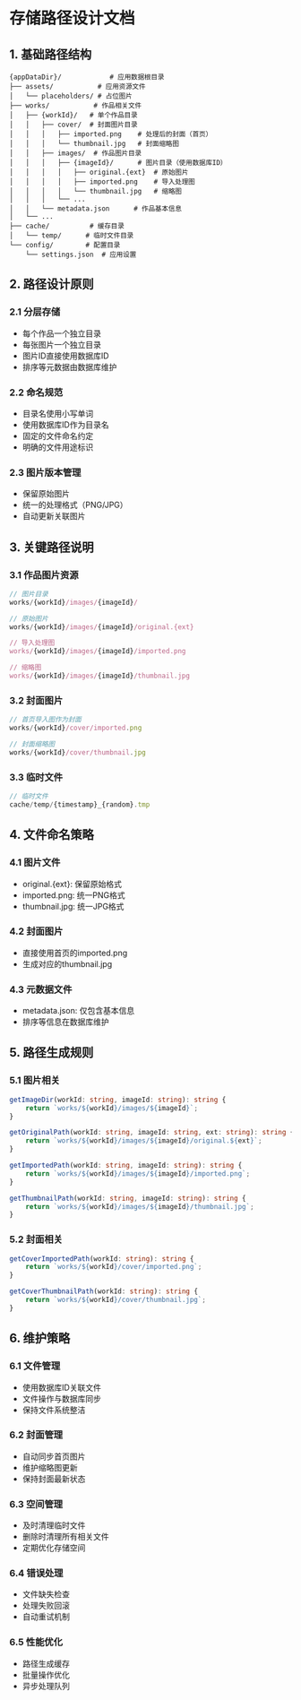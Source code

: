 # 存储路径设计文档

## 1. 基础路径结构

```
{appDataDir}/            # 应用数据根目录
├── assets/           # 应用资源文件
│   └── placeholders/ # 占位图片
├── works/           # 作品相关文件
│   ├── {workId}/   # 单个作品目录
│   │   ├── cover/  # 封面图片目录
│   │   │   ├── imported.png    # 处理后的封面（首页）
│   │   │   └── thumbnail.jpg   # 封面缩略图
│   │   ├── images/  # 作品图片目录
│   │   │   ├── {imageId}/      # 图片目录（使用数据库ID）
│   │   │   │   ├── original.{ext}  # 原始图片
│   │   │   │   ├── imported.png    # 导入处理图
│   │   │   │   └── thumbnail.jpg   # 缩略图
│   │   │   └── ...
│   │   └── metadata.json      # 作品基本信息
│   └── ...
├── cache/          # 缓存目录
│   └── temp/      # 临时文件目录
└── config/        # 配置目录
    └── settings.json  # 应用设置
```

## 2. 路径设计原则

### 2.1 分层存储
- 每个作品一个独立目录
- 每张图片一个独立目录
- 图片ID直接使用数据库ID
- 排序等元数据由数据库维护

### 2.2 命名规范
- 目录名使用小写单词
- 使用数据库ID作为目录名
- 固定的文件命名约定
- 明确的文件用途标识

### 2.3 图片版本管理
- 保留原始图片
- 统一的处理格式（PNG/JPG）
- 自动更新关联图片

## 3. 关键路径说明

### 3.1 作品图片资源
```typescript
// 图片目录
works/{workId}/images/{imageId}/

// 原始图片
works/{workId}/images/{imageId}/original.{ext}

// 导入处理图
works/{workId}/images/{imageId}/imported.png

// 缩略图
works/{workId}/images/{imageId}/thumbnail.jpg
```

### 3.2 封面图片
```typescript
// 首页导入图作为封面
works/{workId}/cover/imported.png

// 封面缩略图
works/{workId}/cover/thumbnail.jpg
```

### 3.3 临时文件
```typescript
// 临时文件
cache/temp/{timestamp}_{random}.tmp
```

## 4. 文件命名策略

### 4.1 图片文件
- original.{ext}: 保留原始格式
- imported.png: 统一PNG格式
- thumbnail.jpg: 统一JPG格式

### 4.2 封面图片
- 直接使用首页的imported.png
- 生成对应的thumbnail.jpg

### 4.3 元数据文件
- metadata.json: 仅包含基本信息
- 排序等信息在数据库维护

## 5. 路径生成规则

### 5.1 图片相关
```typescript
getImageDir(workId: string, imageId: string): string {
    return `works/${workId}/images/${imageId}`;
}

getOriginalPath(workId: string, imageId: string, ext: string): string {
    return `works/${workId}/images/${imageId}/original.${ext}`;
}

getImportedPath(workId: string, imageId: string): string {
    return `works/${workId}/images/${imageId}/imported.png`;
}

getThumbnailPath(workId: string, imageId: string): string {
    return `works/${workId}/images/${imageId}/thumbnail.jpg`;
}
```

### 5.2 封面相关
```typescript
getCoverImportedPath(workId: string): string {
    return `works/${workId}/cover/imported.png`;
}

getCoverThumbnailPath(workId: string): string {
    return `works/${workId}/cover/thumbnail.jpg`;
}
```

## 6. 维护策略

### 6.1 文件管理
- 使用数据库ID关联文件
- 文件操作与数据库同步
- 保持文件系统整洁

### 6.2 封面管理
- 自动同步首页图片
- 维护缩略图更新
- 保持封面最新状态

### 6.3 空间管理
- 及时清理临时文件
- 删除时清理所有相关文件
- 定期优化存储空间

### 6.4 错误处理
- 文件缺失检查
- 处理失败回滚
- 自动重试机制

### 6.5 性能优化
- 路径生成缓存
- 批量操作优化
- 异步处理队列
